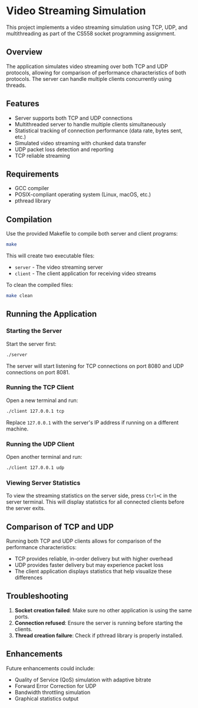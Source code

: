 # Video Streaming Simulation

This project implements a video streaming simulation using TCP, UDP, and multithreading as part of the CS558 socket programming assignment.

## Overview

The application simulates video streaming over both TCP and UDP protocols, allowing for comparison of performance characteristics of both protocols. The server can handle multiple clients concurrently using threads.

## Features

- Server supports both TCP and UDP connections
- Multithreaded server to handle multiple clients simultaneously
- Statistical tracking of connection performance (data rate, bytes sent, etc.)
- Simulated video streaming with chunked data transfer
- UDP packet loss detection and reporting
- TCP reliable streaming

## Requirements

- GCC compiler
- POSIX-compliant operating system (Linux, macOS, etc.)
- pthread library

## Compilation

Use the provided Makefile to compile both server and client programs:

```bash
make
```

This will create two executable files:
- `server` - The video streaming server
- `client` - The client application for receiving video streams

To clean the compiled files:

```bash
make clean
```

## Running the Application

### Starting the Server

Start the server first:

```bash
./server
```

The server will start listening for TCP connections on port 8080 and UDP connections on port 8081.

### Running the TCP Client

Open a new terminal and run:

```bash
./client 127.0.0.1 tcp
```

Replace `127.0.0.1` with the server's IP address if running on a different machine.

### Running the UDP Client

Open another terminal and run:

```bash
./client 127.0.0.1 udp
```

### Viewing Server Statistics

To view the streaming statistics on the server side, press `Ctrl+C` in the server terminal. This will display statistics for all connected clients before the server exits.

## Comparison of TCP and UDP

Running both TCP and UDP clients allows for comparison of the performance characteristics:

- TCP provides reliable, in-order delivery but with higher overhead
- UDP provides faster delivery but may experience packet loss
- The client application displays statistics that help visualize these differences

## Troubleshooting

1. **Socket creation failed**: Make sure no other application is using the same ports.
2. **Connection refused**: Ensure the server is running before starting the clients.
3. **Thread creation failure**: Check if pthread library is properly installed.

## Enhancements

Future enhancements could include:
- Quality of Service (QoS) simulation with adaptive bitrate
- Forward Error Correction for UDP
- Bandwidth throttling simulation
- Graphical statistics output 